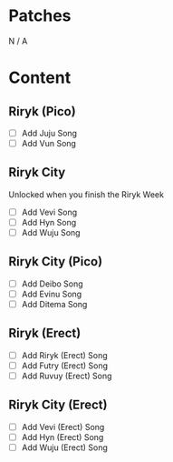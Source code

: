 # Patches
N / A

# Content

## Riryk (Pico)
- [ ] Add Juju Song
- [ ] Add Vun Song

## Riryk City
Unlocked when you finish the Riryk Week

- [ ] Add Vevi Song
- [ ] Add Hyn Song
- [ ] Add Wuju Song

## Riryk City (Pico)
- [ ] Add Deibo Song
- [ ] Add Evinu Song
- [ ] Add Ditema Song

## Riryk (Erect)
- [ ] Add Riryk (Erect) Song
- [ ] Add Futry (Erect) Song
- [ ] Add Ruvuy (Erect) Song

## Riryk City (Erect)
- [ ] Add Vevi (Erect) Song
- [ ] Add Hyn (Erect) Song
- [ ] Add Wuju (Erect) Song